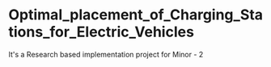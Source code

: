 # Optimal_placement_of_Charging_Stations_for_Electric_Vehicles
It's a Research based implementation project for Minor - 2
